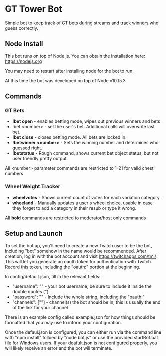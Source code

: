 # GT Tower Bot

Simple bot to keep track of GT bets during streams and track winners who guess correctly.

## Node install

This bot runs on top of Node.js. You can obtain the installation here: https://nodejs.org

You may need to restart after installing node for the bot to run.

At this time the bot was developed on top of Node v10.15.3

## Commands
### GT Bets
* **!bet open** - enables betting mode, wipes out previous winners and bets
* !bet \<number\> - set the user's bet. Additional calls will overwrite last bet.
* **!bet close** - closes betting mode. All bets are locked in.
* **!betwinner \<number\>** - Sets the winning number and determines who guessed right.
* **!betstatus** - Rough command, shows current bet object status, but not user friendly pretty output.

All \<number\> parameter commands are restricted to 1-21 for valid chest numbers

### Wheel Weight Tracker
* **wheelvotes** - Shows current count of votes for each variation category. 
* **wheeladd** <username> <choice> - Manually updates a user's wheel choice, usable in case they forget to add a category in their resub or type it wrong.

All **bold** commands are restricted to moderator/host only commands

## Setup and Launch

To set the bot up, you'll need to create a new Twitch user to be the bot, including "bot" somehow in the name would be recommended. After creation, log in with the bot account and visit https://twitchapps.com/tmi/ . This will let you generate an oauth token for authentication with Twitch. Record this token, including the "oauth:" portion at the beginning.

In config/default.json, fill in the relevant fields:
*  "username": "<bot username>" - your bot username, be sure to include it inside the double quotes (")
* "password": "<oauth token here>" - Include the whole string, including the "oauth:"
* "channels": ["<channel bot should join>"] - channel(s) the bot should be in, this is usually the end of the link for your channel

There is an example config called example.json for how things should be formatted that you may use to inform your configuration.

Once the defaul.json is configured, you can either run via the command line with "npm install" folloed by "node bot.js" or use the provided startBot.bat file for Windows users. If your deafult.json is not configured properly, you will likely receive an error and the bot will terminate.
